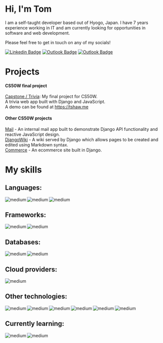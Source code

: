 # Hi, I'm Tom

I am a self-taught developer based out of Hyogo, Japan.
I have 7 years experience working in IT and am currently looking for opportunities in software and web development.

Please feel free to get in touch on any of my socials!

[![Linkedin Badge](https://img.shields.io/badge/LinkedIn-0077B5?style=flat&logo=Linkedin&logoColor=white&link=https://www.linkedin.com/in/tds455/)](https://www.linkedin.com/in/tds455/)
[![Outlook Badge](https://img.shields.io/badge/Mail-0077B5?style=flate&logo=microsoft-outlook&logoColor=white&link=mailto:tds-1993@outlook.com)](mailto:tds-1993@outlook.com)
[![Outlook Badge](https://img.shields.io/badge/Portfolio-0077B5?style=flate&logo=About.me&logoColor=white)](https://tshaw.me)


# Projects

#### CS50W final project
[Capstone / Trivia](https://github.com/tds455/Capstone-Trivia):  My final project for CS50W. <br>  A trivia web app built with Django and JavaScript.<br>
A demo can be found at https://tshaw.me

#### Other CS50W projects
[Mail](https://github.com/tds455/Mail) - An internal mail app built to demonstrate Django API functionality and reactive JavaScript design.<br>
[DjangoWiki](https://github.com/tds455/DjangoWiki) - A wiki served by Django which allows pages to be created and edited using Markdown syntax.<br>
[Commerce](https://github.com/tds455/Commerce) - An ecommerce site built in Django.<br>

# My skills 

## Languages:
<img align="left" alt="medium" src="https://img.shields.io/badge/Python-FFD43B?style=for-the-badge&logo=python&logoColor=blue" />
<img align="left" alt="medium" src="https://img.shields.io/badge/C-00599C?style=for-the-badge&logo=c&logoColor=white" />
<img align="left" alt="medium" src="https://img.shields.io/badge/JavaScript-323330?style=for-the-badge&logo=javascript&logoColor=F7DF1E" />
<br>

## Frameworks:
<img align="left" alt="medium" src="https://img.shields.io/badge/Django-092E20?style=for-the-badge&logo=django&logoColor=green" />
<img align="left" alt="medium" src="https://img.shields.io/badge/Flask-000000?style=for-the-badge&logo=flask&logoColor=white" />
<br>

## Databases:
<img align="left" alt="medium" src="https://img.shields.io/badge/MySQL-005C84?style=for-the-badge&logo=mysql&logoColor=white" />
<img align="left" alt="medium" src="https://img.shields.io/badge/SQLite-07405E?style=for-the-badge&logo=sqlite&logoColor=white" />
<br>

## Cloud providers:
<img align="left" alt="medium" src="https://img.shields.io/badge/Amazon_AWS-FF9900?style=for-the-badge&logo=amazonaws&logoColor=white" />
<br>

## Other technologies:
<img align="left" alt="medium" src="https://img.shields.io/badge/Bootstrap-563D7C?style=for-the-badge&logo=bootstrap&logoColor=white" />
<img align="left" alt="medium" src="https://img.shields.io/badge/Docker-2CA5E0?style=for-the-badge&logo=docker&logoColor=white" />
<img align="left" alt="medium" src="https://img.shields.io/badge/HTML5-E34F26?style=for-the-badge&logo=html5&logoColor=white" />
<img align="left" alt="medium" src="https://img.shields.io/badge/CSS3-1572B6?style=for-the-badge&logo=css3&logoColor=white" />
<img align="left" alt="medium" src="https://img.shields.io/badge/Linux-FCC624?style=for-the-badge&logo=linux&logoColor=black" />
<img align="left" alt="medium" src="https://img.shields.io/badge/Jira-0052CC?style=for-the-badge&logo=Jira&logoColor=white" />
<br>

## Currently learning:
<img align="left" alt="medium" src="https://img.shields.io/badge/Go-00ADD8?style=for-the-badge&logo=go&logoColor=white" />
<img align="left" alt="medium" src="https://img.shields.io/badge/Vue.js-35495E?style=for-the-badge&logo=vuedotjs&logoColor=4FC08D" />
<br>


